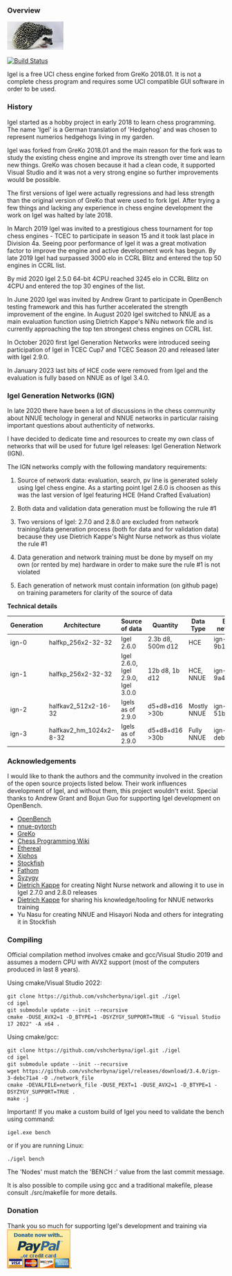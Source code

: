 ### Overview

![Logo](https://raw.githubusercontent.com/vshcherbyna/igel/master/igel.bmp)

[![Build Status](https://ci.appveyor.com/api/projects/status/github/vshcherbyna/igel?svg=true)](https://ci.appveyor.com/project/vshcherbyna/igel)

Igel is a free UCI chess engine forked from GreKo 2018.01. It is not a complete chess program and requires some UCI compatible GUI software in order to be used.

### History

Igel started as a hobby project in early 2018 to learn chess programming. The name 'Igel' is a German translation of 'Hedgehog' and was chosen to represent numerios hedgehogs living in my garden.

Igel was forked from GreKo 2018.01 and the main reason for the fork was to study the existing chess engine and improve its strength over time and learn new things. GreKo was chosen because it had a clean code, it supported Visual Studio and it was not a very strong engine so further improvements would be possible.

The first versions of Igel were actually regressions and had less strength than the original version of GreKo that were used to fork Igel. After trying a few things and lacking any experience in chess engine development the work on Igel was halted by late 2018.

In March 2019 Igel was invited to a prestigious chess tournament for top chess engines - TCEC to participate in season 15 and it took last place in Division 4a. Seeing poor performance of Igel it was a great motivation factor to improve the engine and active development work has begun. By late 2019 Igel had surpassed 3000 elo in CCRL Blitz and entered the top 50 engines in CCRL list.

By mid 2020 Igel 2.5.0 64-bit 4CPU reached 3245 elo in CCRL Blitz on 4CPU and entered the top 30 engines of the list.

In June 2020 Igel was invited by Andrew Grant to participate in OpenBench testing framework and this has further accelerated the strength improvement of the engine. In August 2020 Igel switched to NNUE as a main evaluation function using Dietrich Kappe's NiNu network file and is currently approaching the top ten strongest chess engines on CCRL list.

In October 2020 first Igel Generation Networks were introduced seeing participation of Igel in TCEC Cup7 and TCEC Season 20 and released later with Igel 2.9.0.

In January 2023 last bits of HCE code were removed from Igel and the evaluation is fully based on NNUE as of Igel 3.4.0.

### Igel Generation Networks (IGN)

In late 2020 there have been a lot of discussions in the chess community about NNUE techology in general and NNUE networks in particular raising important questions about authenticity of networks. 

I have decided to dedicate time and resources to create my own class of networks that will be used for future Igel releases: Igel Generation Network (IGN).

The IGN networks comply with the following mandatory requirements:

1. Source of network data: evaluation, search, pv line is generated solely using Igel chess engine. As a starting point Igel 2.6.0 is choosen as this was the last version of Igel featuring HCE (Hand Crafted Evaluation)

2. Both data and validation data generation must be following the rule #1

3. Two versions of Igel: 2.7.0 and 2.8.0 are excluded from network training/data generation process (both for data and for validation data) because they use Dietrich Kappe's Night Nurse network as thus violate the rule #1

4. Data generation and network training must be done by myself on my own (or rented by me) hardware in order to make sure the rule #1 is not violated

5. Each generation of network must contain information (on github page) on training parameters for clarity of the source of data

**Technical details**

| Generation    | Architecture            | Source of data                     | Quantity          | Data Type       | Best network   |
| ------------- | ------------------------| ---------------------------------- | ----------------- |  -------------- | -------------- |
| ign-0         | halfkp_256x2-32-32      | Igel 2.6.0                         | 2.3b d8, 500m d12 | HCE             | ign-0-9b1937cc |
| ign-1         | halfkp_256x2-32-32      | Igel 2.6.0, Igel 2.9.0, Igel 3.0.0 | 12b d8, 1b d12    | HCE, NNUE       | ign-1-9a48854b |
| ign-2         | halfkav2_512x2-16-32    | Igels as of 2.9.0                  | d5+d8+d16 >30b    | Mostly NNUE     | ign-2-51ba2968 |
| ign-3         | halfkav2_hm_1024x2-8-32 | Igels as of 2.9.0                  | d5+d8+d16 >30b    | Fully NNUE      | ign-3-debc71a4 |

### Acknowledgements

I would like to thank the authors and the community involved in the creation of the open source projects listed below. Their work influences development of Igel, and without them, this project wouldn't exist. Special thanks to Andrew Grant and Bojun Guo for supporting Igel development on OpenBench.

* [OpenBench](https://github.com/AndyGrant/OpenBench/)
* [nnue-pytorch](https://github.com/glinscott/nnue-pytorch)
* [GreKo](http://greko.su/)
* [Chess Programming Wiki](https://www.chessprogramming.org/)
* [Ethereal](https://github.com/AndyGrant/Ethereal/)
* [Xiphos](https://github.com/milostatarevic/xiphos/)
* [Stockfish](https://github.com/official-stockfish/Stockfish/)
* [Fathom](https://github.com/jdart1/Fathom/)
* [Syzygy](https://github.com/syzygy1/tb)
* [Dietrich Kappe](https://www.patreon.com/badgyal) for creating Night Nurse network and allowing it to use in Igel 2.7.0 and 2.8.0 releases
* [Dietrich Kappe](https://www.patreon.com/badgyal) for sharing his knowledge/tooling for NNUE networks training
* Yu Nasu for creating NNUE and Hisayori Noda and others for integrating it in Stockfish

### Compiling

Official compilation method involves cmake and gcc/Visual Studio 2019 and assumes a modern CPU with AVX2 support (most of the computers produced in last 8 years).

Using cmake/Visual Studio 2022:

```
git clone https://github.com/vshcherbyna/igel.git ./igel
cd igel
git submodule update --init --recursive
cmake -DUSE_AVX2=1 -D_BTYPE=1 -DSYZYGY_SUPPORT=TRUE -G "Visual Studio 17 2022" -A x64 .
```

Using cmake/gcc:

```
git clone https://github.com/vshcherbyna/igel.git ./igel
cd igel
git submodule update --init --recursive
wget https://github.com/vshcherbyna/igel/releases/download/3.4.0/ign-3-debc71a4 -O ./network_file
cmake -DEVALFILE=network_file -DUSE_PEXT=1 -DUSE_AVX2=1 -D_BTYPE=1 -DSYZYGY_SUPPORT=TRUE .
make -j
```

Important! If you make a custom build of Igel you need to validate the bench using command:

```
igel.exe bench
```

or if you are running Linux:

```
./igel bench
```

The 'Nodes' must match the 'BENCH :' value from the last commit message.

It is also possible to compile using gcc and a traditional makefile, please consult ./src/makefile for more details.

### Donation

Thank you so much for supporting Igel's development and training via [![Paypal](https://raw.githubusercontent.com/vshcherbyna/igel/master/paypal3.jpg)](https://www.paypal.com/donate/?hosted_button_id=37NPEAY9XLRJE).